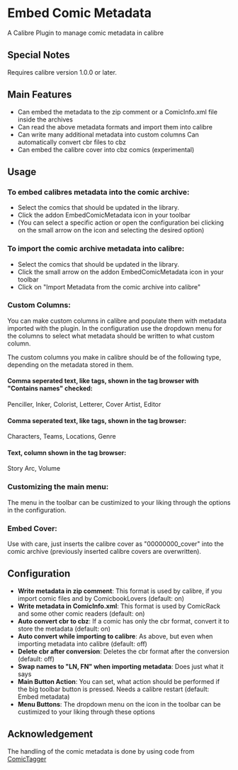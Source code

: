 # Embed Comic Metadata
A Calibre Plugin to manage comic metadata in calibre

## Special Notes
Requires calibre version 1.0.0 or later.

## Main Features
- Can embed the metadata to the zip comment or a ComicInfo.xml file inside the archives
- Can read the above metadata formats and import them into calibre
- Can write many additional metadata into custom columns Can automatically convert cbr files to cbz
- Can embed the calibre cover into cbz comics (experimental)

## Usage
### To embed calibres metadata into the comic archive:
- Select the comics that should be updated in the library.
- Click the addon EmbedComicMetadata icon in your toolbar
- (You can select a specific action or open the configuration bei clicking on the small arrow on the icon and selecting the desired option)

### To import the comic archive metadata into calibre:
- Select the comics that should be updated in the library.
- Click the small arrow on the addon EmbedComicMetadata icon in your toolbar
- Click on "Import Metadata from the comic archive into calibre"

### Custom Columns:
You can make custom columns in calibre and populate them with metadata imported with the plugin. In the configuration use the dropdown menu for the columns to select what metadata should be written to what custom column.

The custom columns you make in calibre should be of the following type, depending on the metadata stored in them.

#### Comma seperated text, like tags, shown in the tag browser with "Contains names" checked:
Penciller, Inker, Colorist, Letterer, Cover Artist, Editor

#### Comma seperated text, like tags, shown in the tag browser:
Characters, Teams, Locations, Genre

#### Text, column shown in the tag browser:
Story Arc, Volume

### Customizing the main menu:
The menu in the toolbar can be custimized to your liking through the options in the configuration.

### Embed Cover:
Use with care, just inserts the calibre cover as "00000000_cover" into the comic archive (previously inserted calibre covers are overwritten).

## Configuration
- **Write metadata in zip comment**: This format is used by calibre, if you import comic files and by ComicbookLovers (default: on)
- **Write metadata in ComicInfo.xml**: This format is used by ComicRack and some other comic readers (default: on)
- **Auto convert cbr to cbz**: If a comic has only the cbr format, convert it to store the metadata (default: on)
- **Auto convert while importing to calibre**: As above, but even when importing metadata into calibre (default: off)
- **Delete cbr after conversion**: Deletes the cbr format after the conversion (default: off)
- **Swap names to "LN, FN" when importing metadata**: Does just what it says
- **Main Button Action**: You can set, what action should be performed if the big toolbar button is pressed. Needs a calibre restart (default: Embed metadata)
- **Menu Buttons**: The dropdown menu on the icon in the toolbar can be custimized to your liking through these options

## Acknowledgement
The handling of the comic metadata is done by using code from [ComicTagger](https://code.google.com/p/comictagger/)

